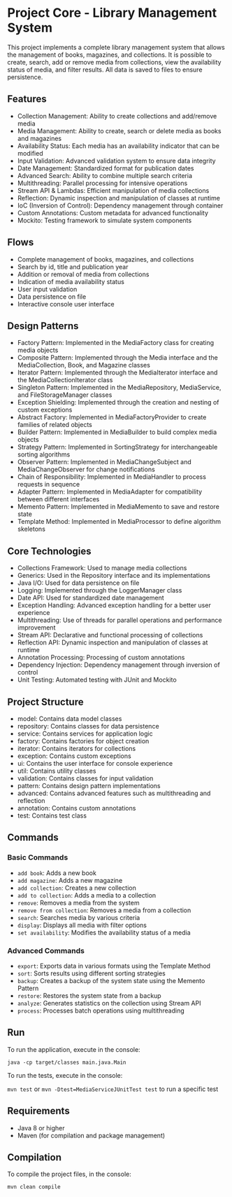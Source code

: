 # Project Core - Library Management System

This project implements a complete library management system that allows the management of books, magazines, and collections. It is possible to create, search, add or remove media from collections, view the availability status of media, and filter results. All data is saved to files to ensure persistence.

## Features

- Collection Management: Ability to create collections and add/remove media
- Media Management: Ability to create, search or delete media as books and magazines
- Availability Status: Each media has an availability indicator that can be modified
- Input Validation: Advanced validation system to ensure data integrity
- Date Management: Standardized format for publication dates
- Advanced Search: Ability to combine multiple search criteria
- Multithreading: Parallel processing for intensive operations
- Stream API & Lambdas: Efficient manipulation of media collections
- Reflection: Dynamic inspection and manipulation of classes at runtime
- IoC (Inversion of Control): Dependency management through container
- Custom Annotations: Custom metadata for advanced functionality
- Mockito: Testing framework to simulate system components

## Flows

- Complete management of books, magazines, and collections
- Search by id, title and publication year
- Addition or removal of media from collections
- Indication of media availability status
- User input validation
- Data persistence on file
- Interactive console user interface

## Design Patterns

- Factory Pattern: Implemented in the MediaFactory class for creating media objects
- Composite Pattern: Implemented through the Media interface and the MediaCollection, Book, and Magazine classes
- Iterator Pattern: Implemented through the MediaIterator interface and the MediaCollectionIterator class
- Singleton Pattern: Implemented in the MediaRepository, MediaService, and FileStorageManager classes
- Exception Shielding: Implemented through the creation and nesting of custom exceptions
- Abstract Factory: Implemented in MediaFactoryProvider to create families of related objects
- Builder Pattern: Implemented in MediaBuilder to build complex media objects
- Strategy Pattern: Implemented in SortingStrategy for interchangeable sorting algorithms
- Observer Pattern: Implemented in MediaChangeSubject and MediaChangeObserver for change notifications
- Chain of Responsibility: Implemented in MediaHandler to process requests in sequence
- Adapter Pattern: Implemented in MediaAdapter for compatibility between different interfaces
- Memento Pattern: Implemented in MediaMemento to save and restore state
- Template Method: Implemented in MediaProcessor to define algorithm skeletons

## Core Technologies

- Collections Framework: Used to manage media collections
- Generics: Used in the Repository interface and its implementations
- Java I/O: Used for data persistence on file
- Logging: Implemented through the LoggerManager class
- Date API: Used for standardized date management
- Exception Handling: Advanced exception handling for a better user experience
- Multithreading: Use of threads for parallel operations and performance improvement
- Stream API: Declarative and functional processing of collections
- Reflection API: Dynamic inspection and manipulation of classes at runtime
- Annotation Processing: Processing of custom annotations
- Dependency Injection: Dependency management through inversion of control
- Unit Testing: Automated testing with JUnit and Mockito

## Project Structure

- model: Contains data model classes
- repository: Contains classes for data persistence
- service: Contains services for application logic
- factory: Contains factories for object creation
- iterator: Contains iterators for collections
- exception: Contains custom exceptions
- ui: Contains the user interface for console experience
- util: Contains utility classes
- validation: Contains classes for input validation
- pattern: Contains design pattern implementations
- advanced: Contains advanced features such as multithreading and reflection
- annotation: Contains custom annotations
- test: Contains test class

## Commands

### Basic Commands

- `add book`: Adds a new book
- `add magazine`: Adds a new magazine
- `add collection`: Creates a new collection
- `add to collection`: Adds a media to a collection
- `remove`: Removes a media from the system
- `remove from collection`: Removes a media from a collection
- `search`: Searches media by various criteria
- `display`: Displays all media with filter options
- `set availability`: Modifies the availability status of a media

### Advanced Commands

- `export`: Exports data in various formats using the Template Method
- `sort`: Sorts results using different sorting strategies
- `backup`: Creates a backup of the system state using the Memento Pattern
- `restore`: Restores the system state from a backup
- `analyze`: Generates statistics on the collection using Stream API
- `process`: Processes batch operations using multithreading

## Run

To run the application, execute in the console:

`java -cp target/classes main.java.Main`

To run the tests, execute in the console:

`mvn test` or `mvn -Dtest=MediaServiceJUnitTest test` to run a specific test

## Requirements

- Java 8 or higher
- Maven (for compilation and package management)

## Compilation

To compile the project files, in the console:

`mvn clean compile`
